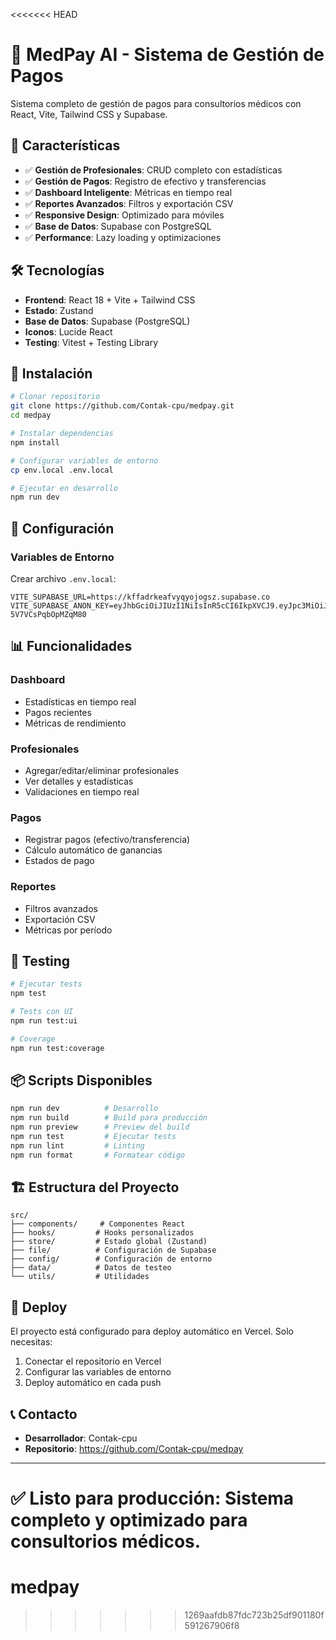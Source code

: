 <<<<<<< HEAD
# 🚀 MedPay AI - Sistema de Gestión de Pagos

Sistema completo de gestión de pagos para consultorios médicos con React, Vite, Tailwind CSS y Supabase.

## 🎯 Características

- ✅ **Gestión de Profesionales**: CRUD completo con estadísticas
- ✅ **Gestión de Pagos**: Registro de efectivo y transferencias
- ✅ **Dashboard Inteligente**: Métricas en tiempo real
- ✅ **Reportes Avanzados**: Filtros y exportación CSV
- ✅ **Responsive Design**: Optimizado para móviles
- ✅ **Base de Datos**: Supabase con PostgreSQL
- ✅ **Performance**: Lazy loading y optimizaciones

## 🛠️ Tecnologías

- **Frontend**: React 18 + Vite + Tailwind CSS
- **Estado**: Zustand
- **Base de Datos**: Supabase (PostgreSQL)
- **Iconos**: Lucide React
- **Testing**: Vitest + Testing Library

## 🚀 Instalación

```bash
# Clonar repositorio
git clone https://github.com/Contak-cpu/medpay.git
cd medpay

# Instalar dependencias
npm install

# Configurar variables de entorno
cp env.local .env.local

# Ejecutar en desarrollo
npm run dev
```

## 🔧 Configuración

### Variables de Entorno

Crear archivo `.env.local`:

```env
VITE_SUPABASE_URL=https://kffadrkeafvyqyojogsz.supabase.co
VITE_SUPABASE_ANON_KEY=eyJhbGciOiJIUzI1NiIsInR5cCI6IkpXVCJ9.eyJpc3MiOiJzdXBhYmFzZSIsInJlZiI6ImtmZmFkcmtlYWZ2eXF5b2pvZ3N6Iiwicm9sZSI6ImFub24iLCJpYXQiOjE3NTIxMTcwOTAsImV4cCI6MjA2NzY5MzA5MH0.oNF2xPAASfmNzwVJIlSgTWCoT-5V7VCsPqbOpMZqM80
```

## 📊 Funcionalidades

### Dashboard
- Estadísticas en tiempo real
- Pagos recientes
- Métricas de rendimiento

### Profesionales
- Agregar/editar/eliminar profesionales
- Ver detalles y estadísticas
- Validaciones en tiempo real

### Pagos
- Registrar pagos (efectivo/transferencia)
- Cálculo automático de ganancias
- Estados de pago

### Reportes
- Filtros avanzados
- Exportación CSV
- Métricas por período

## 🧪 Testing

```bash
# Ejecutar tests
npm test

# Tests con UI
npm run test:ui

# Coverage
npm run test:coverage
```

## 📦 Scripts Disponibles

```bash
npm run dev          # Desarrollo
npm run build        # Build para producción
npm run preview      # Preview del build
npm run test         # Ejecutar tests
npm run lint         # Linting
npm run format       # Formatear código
```

## 🏗️ Estructura del Proyecto

```
src/
├── components/     # Componentes React
├── hooks/         # Hooks personalizados
├── store/         # Estado global (Zustand)
├── file/          # Configuración de Supabase
├── config/        # Configuración de entorno
├── data/          # Datos de testeo
└── utils/         # Utilidades
```

## 🚀 Deploy

El proyecto está configurado para deploy automático en Vercel. Solo necesitas:

1. Conectar el repositorio en Vercel
2. Configurar las variables de entorno
3. Deploy automático en cada push

## 📞 Contacto

- **Desarrollador**: Contak-cpu
- **Repositorio**: https://github.com/Contak-cpu/medpay

---

**✅ Listo para producción**: Sistema completo y optimizado para consultorios médicos.
=======
# medpay
>>>>>>> 1269aafdb87fdc723b25df901180f591267906f8
